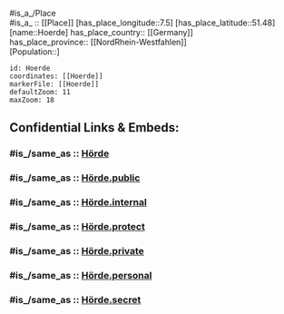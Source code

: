 ﻿---
confidential: public
isDeleted: false
location:
- 51.48
- 7.5
mapmarker: city
mapzoom:
- 7
- 12
SpocWebEntityId: 31081
tags:
- geo/City
type: City
---

#is_a_/Place  
#is_a_ :: [[Place]] 
[has_place_longitude::7.5] 
[has_place_latitude::51.48] 
[name::Hoerde] 
has_place_country:: [[Germany]]  
has_place_province:: [[NordRhein-Westfahlen]]  
[Population::] 



```leaflet
id: Hoerde
coordinates: [[Hoerde]] 
markerFile: [[Hoerde]] 
defaultZoom: 11 
maxZoom: 18
```


## Confidential Links & Embeds: 

### #is_/same_as :: [Hörde](/_Standards/Earth/Continent/Europe/Europe~Central/Germany/Germany~West/Nordrhein-Westfalen/counties~NW/Dortmund/Hörde.md) 

### #is_/same_as :: [Hörde.public](/_public/Earth/Continent/Europe/Europe~Central/Germany/Germany~West/Nordrhein-Westfalen/counties~NW/Dortmund/Hörde.public.md) 

### #is_/same_as :: [Hörde.internal](/_internal/Earth/Continent/Europe/Europe~Central/Germany/Germany~West/Nordrhein-Westfalen/counties~NW/Dortmund/Hörde.internal.md) 

### #is_/same_as :: [Hörde.protect](/_protect/Earth/Continent/Europe/Europe~Central/Germany/Germany~West/Nordrhein-Westfalen/counties~NW/Dortmund/Hörde.protect.md) 

### #is_/same_as :: [Hörde.private](/_private/Earth/Continent/Europe/Europe~Central/Germany/Germany~West/Nordrhein-Westfalen/counties~NW/Dortmund/Hörde.private.md) 

### #is_/same_as :: [Hörde.personal](/_personal/Earth/Continent/Europe/Europe~Central/Germany/Germany~West/Nordrhein-Westfalen/counties~NW/Dortmund/Hörde.personal.md) 

### #is_/same_as :: [Hörde.secret](/_secret/Earth/Continent/Europe/Europe~Central/Germany/Germany~West/Nordrhein-Westfalen/counties~NW/Dortmund/Hörde.secret.md)

